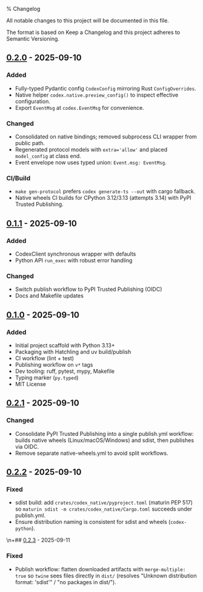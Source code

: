 % Changelog

All notable changes to this project will be documented in this file.

The format is based on Keep a Changelog and this project adheres to Semantic Versioning.

## [0.2.0] - 2025-09-10
### Added
- Fully-typed Pydantic config `CodexConfig` mirroring Rust `ConfigOverrides`.
- Native helper `codex.native.preview_config()` to inspect effective configuration.
- Export `EventMsg` at `codex.EventMsg` for convenience.

### Changed
- Consolidated on native bindings; removed subprocess CLI wrapper from public path.
- Regenerated protocol models with `extra='allow'` and placed `model_config` at class end.
- Event envelope now uses typed union: `Event.msg: EventMsg`.

### CI/Build
- `make gen-protocol` prefers `codex generate-ts --out` with cargo fallback.
- Native wheels CI builds for CPython 3.12/3.13 (attempts 3.14) with PyPI Trusted Publishing.

## [0.1.1] - 2025-09-10
### Added
- CodexClient synchronous wrapper with defaults
- Python API `run_exec` with robust error handling

### Changed
- Switch publish workflow to PyPI Trusted Publishing (OIDC)
- Docs and Makefile updates

## [0.1.0] - 2025-09-10
### Added
- Initial project scaffold with Python 3.13+
- Packaging with Hatchling and uv build/publish
- CI workflow (lint + test)
- Publishing workflow on `v*` tags
- Dev tooling: ruff, pytest, mypy, Makefile
- Typing marker (`py.typed`)
- MIT License

[0.1.0]: https://github.com/gersmann/codex-python/releases/tag/v0.1.0
[0.1.1]: https://github.com/gersmann/codex-python/releases/tag/v0.1.1
[0.2.0]: https://github.com/gersmann/codex-python/releases/tag/v0.2.0
## [0.2.1] - 2025-09-10
### Changed
- Consolidate PyPI Trusted Publishing into a single publish.yml workflow: builds native wheels (Linux/macOS/Windows) and sdist, then publishes via OIDC.
- Remove separate native-wheels.yml to avoid split workflows.

[0.2.1]: https://github.com/gersmann/codex-python/releases/tag/v0.2.1

## [0.2.2] - 2025-09-10
### Fixed
- sdist build: add `crates/codex_native/pyproject.toml` (maturin PEP 517) so `maturin sdist -m crates/codex_native/Cargo.toml` succeeds under publish.yml.
- Ensure distribution naming is consistent for sdist and wheels (`codex-python`).

[0.2.2]: https://github.com/gersmann/codex-python/releases/tag/v0.2.2
\n+## [0.2.3] - 2025-09-11
### Fixed
- Publish workflow: flatten downloaded artifacts with `merge-multiple: true` so `twine` sees files directly in `dist/` (resolves "Unknown distribution format: 'sdist'" / "no packages in dist/").

[0.2.3]: https://github.com/gersmann/codex-python/releases/tag/v0.2.3
